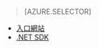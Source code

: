 ﻿> [AZURE.SELECTOR]
- [入口網站](media-services-manage-content.md)
- [.NET SDK](media-services-index-content.md)

<!--HONumber=47-->
